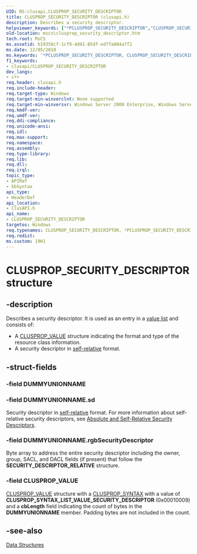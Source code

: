```yaml
---
UID: NS:clusapi.CLUSPROP_SECURITY_DESCRIPTOR
title: CLUSPROP_SECURITY_DESCRIPTOR (clusapi.h)
description: Describes a security descriptor.
helpviewer_keywords: ["*PCLUSPROP_SECURITY_DESCRIPTOR","CLUSPROP_SECURITY_DESCRIPTOR","CLUSPROP_SECURITY_DESCRIPTOR structure [Failover Cluster]","PCLUSPROP_SECURITY_DESCRIPTOR","PCLUSPROP_SECURITY_DESCRIPTOR structure pointer [Failover Cluster]","_wolf_clusprop_security_descriptor","clusapi/CLUSPROP_SECURITY_DESCRIPTOR","clusapi/PCLUSPROP_SECURITY_DESCRIPTOR","mscs.clusprop_security_descriptor"]
old-location: mscs\clusprop_security_descriptor.htm
tech.root: MsCS
ms.assetid: b19358cf-1cf9-4d91-85df-ed7fa804a7f2
ms.date: 12/05/2018
ms.keywords: '*PCLUSPROP_SECURITY_DESCRIPTOR, CLUSPROP_SECURITY_DESCRIPTOR, CLUSPROP_SECURITY_DESCRIPTOR structure [Failover Cluster], PCLUSPROP_SECURITY_DESCRIPTOR, PCLUSPROP_SECURITY_DESCRIPTOR structure pointer [Failover Cluster], _wolf_clusprop_security_descriptor, clusapi/CLUSPROP_SECURITY_DESCRIPTOR, clusapi/PCLUSPROP_SECURITY_DESCRIPTOR, mscs.clusprop_security_descriptor'
f1_keywords:
- clusapi/CLUSPROP_SECURITY_DESCRIPTOR
dev_langs:
- c++
req.header: clusapi.h
req.include-header: 
req.target-type: Windows
req.target-min-winverclnt: None supported
req.target-min-winversvr: Windows Server 2008 Enterprise, Windows Server 2008 Datacenter
req.kmdf-ver: 
req.umdf-ver: 
req.ddi-compliance: 
req.unicode-ansi: 
req.idl: 
req.max-support: 
req.namespace: 
req.assembly: 
req.type-library: 
req.lib: 
req.dll: 
req.irql: 
topic_type:
- APIRef
- kbSyntax
api_type:
- HeaderDef
api_location:
- ClusAPI.h
api_name:
- CLUSPROP_SECURITY_DESCRIPTOR
targetos: Windows
req.typenames: CLUSPROP_SECURITY_DESCRIPTOR, *PCLUSPROP_SECURITY_DESCRIPTOR
req.redist: 
ms.custom: 19H1
---
```


# CLUSPROP_SECURITY_DESCRIPTOR structure


## -description


Describes a security descriptor. It is used as an entry in a 
    <a href="https://docs.microsoft.com/previous-versions/windows/desktop/mscs/value-lists">value list</a> and consists of:
<ul>
<li>A <a href="https://docs.microsoft.com/previous-versions/windows/desktop/api/clusapi/ns-clusapi-clusprop_value">CLUSPROP_VALUE</a> structure indicating the format 
     and type of the resource class information.</li>
<li>A security descriptor in 
     <a href="https://docs.microsoft.com/windows/desktop/SecGloss/s-gly">self-relative</a> 
     format.</li>
</ul>

## -struct-fields




### -field DUMMYUNIONNAME


### -field DUMMYUNIONNAME.sd

Security descriptor in 
       <a href="https://docs.microsoft.com/windows/desktop/SecGloss/s-gly">self-relative</a> format. 
       For more information about self-relative security descriptors, see 
       <a href="https://docs.microsoft.com/windows/desktop/SecAuthZ/absolute-and-self-relative-security-descriptors">Absolute and Self-Relative Security Descriptors</a>.


### -field DUMMYUNIONNAME.rgbSecurityDescriptor

Byte array to address the entire security descriptor including the owner, group, SACL, and DACL fields (if 
       present) that follow the <b>SECURITY_DESCRIPTOR_RELATIVE</b> structure.


### -field CLUSPROP_VALUE


<a href="https://docs.microsoft.com/previous-versions/windows/desktop/api/clusapi/ns-clusapi-clusprop_value">CLUSPROP_VALUE</a> structure with a <a href="https://docs.microsoft.com/previous-versions/windows/desktop/api/clusapi/ns-clusapi-clusprop_syntax">CLUSPROP_SYNTAX</a>  with a value 
       of <b>CLUSPROP_SYNTAX_LIST_VALUE_SECURITY_DESCRIPTOR</b> (0x00010009) and a <b>cbLength</b> field indicating 
       the count of bytes in the <b>DUMMYUNIONNAME</b> member. Padding bytes are not included in the count.


## -see-also




<a href="https://docs.microsoft.com/previous-versions/windows/desktop/mscs/data-structures">Data Structures</a>
 

 

